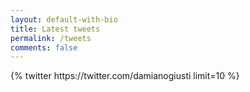 ```yaml
---
layout: default-with-bio
title: Latest tweets
permalink: /tweets
comments: false
---
```


<div class="row">
	<div class="offset-md-3 col-md-6 col-12">
		{% twitter https://twitter.com/damianogiusti limit=10 %}
	</div>
</div>
